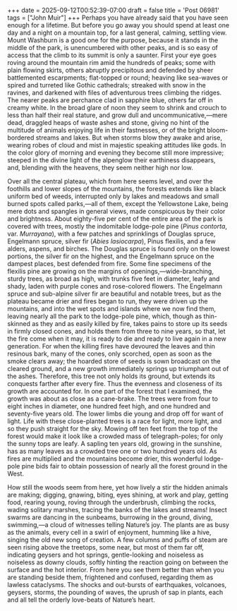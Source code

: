 +++
date = 2025-09-12T00:52:39-07:00
draft = false
title = 'Post 06981'
tags = ["John Muir"]
+++
Perhaps you have already said that you have seen enough for a lifetime. But before you go away you should spend at least one day and a night on a mountain top, for a last general, calming, settling view. Mount Washburn is a good one for the purpose, because it stands in the middle of the park, is unencumbered with other peaks, and is so easy of access that the climb to its summit is only a saunter. First your eye goes roving around the mountain rim amid the hundreds of peaks; some with plain flowing skirts, others abruptly precipitous and defended by sheer battlemented escarpments; flat-topped or round; heaving like sea-waves or spired and turreted like Gothic cathedrals; streaked with snow in the ravines, and darkened with files of adventurous trees climbing the ridges. The nearer peaks are perchance clad in sapphire blue, others far off in creamy white. In the broad glare of noon they seem to shrink and crouch to less than half their real stature, and grow dull and uncommunicative,—mere dead, draggled heaps of waste ashes and stone, giving no hint of the multitude of animals enjoying life in their fastnesses, or of the bright bloom-bordered streams and lakes. But when storms blow they awake and arise, wearing robes of cloud and mist in majestic speaking attitudes like gods. In the color glory of morning and evening they become still more impressive; steeped in the divine light of the alpenglow their earthiness disappears, and, blending with the heavens, they seem neither high nor low.

Over all the central plateau, which from here seems level, and over the foothills and lower slopes of the mountains, the forests extends like a black uniform bed of weeds, interrupted only by lakes and meadows and small burned spots called parks,—all of them, except the Yellowstone Lake, being mere dots and spangles in general views, made conspicuous by their color and brightness. About eighty-five per cent of the entire area of the park is covered with trees, mostly the indomitable lodge-pole pine (_Pinus contorta_, var. _Murrayana_), with a few patches and sprinklings of Douglas spruce, Engelmann spruce, silver fir (_Abies lasiocarpa_), Pinus flexilis, and a few alders, aspens, and birches. The Douglas spruce is found only on the lowest portions, the silver fir on the highest, and the Engelmann spruce on the dampest places, best defended from fire. Some fine specimens of the flexilis pine are growing on the margins of openings,—wide-branching, sturdy trees, as broad as high, with trunks five feet in diameter, leafy and shady, laden with purple cones and rose-colored flowers. The Engelmann spruce and sub-alpine silver fir are beautiful and notable trees, but as the plateau became drier and fires began to run, they were driven up the mountains, and into the wet spots and islands where we now find them, leaving nearly all the park to the lodge-pole pine, which, though as thin-skinned as they and as easily killed by fire, takes pains to store up its seeds in firmly closed cones, and holds them from three to nine years, so that, let the fire come when it may, it is ready to die and ready to live again in a new generation. For when the killing fires have devoured the leaves and thin resinous bark, many of the cones, only scorched, open as soon as the smoke clears away; the hoarded store of seeds is sown broadcast on the cleared ground, and a new growth immediately springs up triumphant out of the ashes. Therefore, this tree not only holds its ground, but extends its conquests farther after every fire. Thus the evenness and closeness of its growth are accounted for. In one part of the forest that I examined, the growth was about as close as a cane-brake. The trees were from four to eight inches in diameter, one hundred feet high, and one hundred and seventy-five years old. The lower limbs die young and drop off for want of light. Life with these close-planted trees is a race for light, more light, and so they push straight for the sky. Mowing off ten feet from the top of the forest would make it look like a crowded mass of telegraph-poles; for only the sunny tops are leafy. A sapling ten years old, growing in the sunshine, has as many leaves as a crowded tree one or two hundred years old. As fires are multiplied and the mountains become drier, this wonderful lodge-pole pine bids fair to obtain possession of nearly all the forest ground in the West.

How still the woods seem from here, yet how lively a stir the hidden animals are making; digging, gnawing, biting, eyes shining, at work and play, getting food, rearing young, roving through the underbrush, climbing the rocks, wading solitary marshes, tracing the banks of the lakes and streams! Insect swarms are dancing in the sunbeams, burrowing in the ground, diving, swimming,—a cloud of witnesses telling Nature’s joy. The plants are as busy as the animals, every cell in a swirl of enjoyment, humming like a hive, singing the old new song of creation. A few columns and puffs of steam are seen rising above the treetops, some near, but most of them far off, indicating geysers and hot springs, gentle-looking and noiseless as noiseless as downy clouds, softly hinting the reaction going on between the surface and the hot interior. From here you see them better than when you are standing beside them, frightened and confused, regarding them as lawless cataclysms. The shocks and out-bursts of earthquakes, volcanoes, geysers, storms, the pounding of waves, the uprush of sap in plants, each and all tell the orderly love-beats of Nature’s heart.
